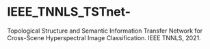 # IEEE_TNNLS_TSTnet-
Topological Structure and Semantic Information Transfer Network for Cross-Scene Hyperspectral Image Classification. IEEE TNNLS, 2021.
